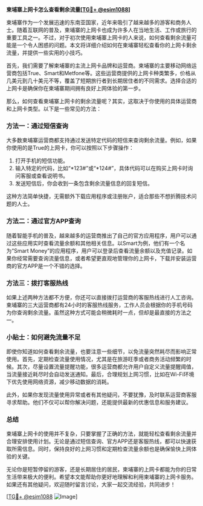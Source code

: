**柬埔寨上网卡怎么查看剩余流量[[TG💪+ @esim1088](https://t.me/s/esim1088)]**

柬埔寨作为一个发展迅速的东南亚国家，近年来吸引了越来越多的游客和商务人士。随着互联网的普及，柬埔寨的上网卡也成为许多人在当地生活、工作或旅行的重要工具之一。不过，对于初次使用柬埔寨上网卡的人来说，如何查看剩余流量可能是一个令人困惑的问题。本文将详细介绍如何在柬埔寨轻松查看你的上网卡剩余流量，并提供一些实用的小技巧。

首先，我们需要了解柬埔寨的主流上网卡品牌和运营商。柬埔寨的主要移动网络运营商包括True、Smart和Metfone等。这些运营商提供的上网卡种类繁多，价格从几美元到几十美元不等，覆盖了短期旅行者到长期居住者的不同需求。选择合适的上网卡是确保你在柬埔寨期间拥有良好上网体验的第一步。

那么，如何查看柬埔寨上网卡的剩余流量呢？其实，这取决于你使用的具体运营商和上网卡类型。以下是一些常见的方法：

### 方法一：通过短信查询

大多数柬埔寨运营商都支持通过发送特定代码的短信来查询剩余流量。例如，如果你使用的是True的上网卡，你可以按照以下步骤操作：

1. 打开手机的短信功能。
2. 输入特定的代码，比如“*123#”或“*124#”，具体代码可以在购买上网卡时询问客服或查看说明书。
3. 发送短信后，你会收到一条包含剩余流量信息的回复短信。

这种方法简单快捷，无需额外下载应用程序或注册账户，适合那些不想折腾技术问题的人士。

### 方法二：通过官方APP查询

随着智能手机的普及，越来越多的运营商推出了自己的官方应用程序，用户可以通过这些应用实时查看流量余额和其他相关信息。以Smart为例，他们有一个名为“Smart Money”的应用程序，用户可以登录后查看流量余额以及充值记录。如果你经常需要查询流量信息，或者希望更直观地管理你的上网卡，下载并安装运营商的官方APP是一个不错的选择。

### 方法三：拨打客服热线

如果上述两种方法都不方便，你还可以直接拨打运营商的客服热线进行人工咨询。柬埔寨的三大运营商都有24小时的客服热线服务，工作人员会根据你的手机号码为你查询剩余流量。虽然这种方式可能会稍微耗时一点，但却是最直接的方法之一。

### 小贴士：如何避免流量不足

即使你知道如何查看剩余流量，也要注意一些细节，以免流量突然耗尽而影响正常使用。首先，定期检查流量使用情况，尤其是在旅游旺季或者商务活动频繁的时候。其次，尽量设置流量提醒功能，很多运营商都允许用户自定义流量提醒阈值，当流量接近耗尽时会自动发送通知。最后，合理规划上网习惯，比如在Wi-Fi环境下优先使用网络资源，减少移动数据的消耗。

此外，如果你发现流量使用异常或者有其他疑问，不要犹豫，及时联系运营商客服寻求帮助。他们不仅可以帮你解决问题，还能提供最新的优惠信息和服务建议。

### 总结

柬埔寨上网卡的使用并不复杂，只要掌握了正确的方法，就能轻松查看剩余流量并合理安排使用计划。无论是通过短信查询、官方APP还是客服热线，都可以快速获取所需信息。同时，保持良好的上网习惯和定期检查流量余额也是确保愉快上网体验的关键。

无论你是短暂停留的游客，还是长期居住的居民，柬埔寨的上网卡都能为你的日常生活带来极大的便利。希望本文能帮助你更好地理解和利用柬埔寨的上网卡服务。如果还有其他疑问，欢迎随时留言讨论，大家一起交流经验，共同进步！

[[TG💪+ @esim1088](https://t.me/s/esim1088) ![Image](https://i.postimg.cc/4NQfJmqS/Snipaste-2025-05-13-00-14-12.png)]